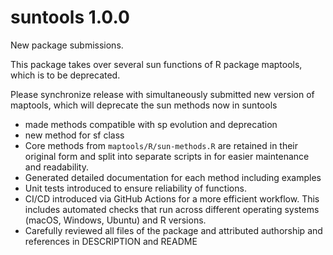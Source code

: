# suntools 1.0.0
New package submissions.

This package takes over several sun functions of R package maptools, which is to be deprecated.

Please synchronize release with simultaneously submitted new version of maptools, which will deprecate the sun methods now in suntools

* made methods compatible with sp evolution and deprecation
* new method for sf class
* Core methods from `maptools/R/sun-methods.R` are retained in their original form and split into separate scripts in for easier maintenance and readability.
* Generated detailed documentation for each method including examples
* Unit tests introduced to ensure reliability of functions.
* CI/CD introduced via GitHub Actions for a more efficient workflow. This includes automated checks that run across different operating systems (macOS, Windows, Ubuntu) and R versions.
* Carefully reviewed all files of the package and attributed authorship and references in DESCRIPTION and README
